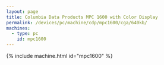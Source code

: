```yaml
---
layout: page
title: Columbia Data Products MPC 1600 with Color Display
permalink: /devices/pc/machine/cdp/mpc1600/cga/640kb/
machines:
  - type: pc
    id: mpc1600
---
```


{% include machine.html id="mpc1600" %}
